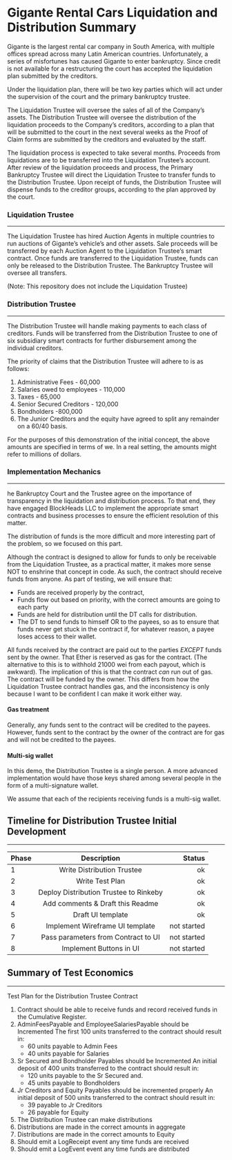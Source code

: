 # Gigante Rental Cars Liquidation and Distribution Summary 

Gigante is the largest rental car company in South America, with multiple offices spread across many Latin American countries. Unfortunately, a series of misfortunes has caused Gigante to enter bankruptcy.  Since credit is not available for a restructuring the court has accepted the liquidation plan submitted by the creditors. 

Under the liquidation plan, there will be two key parties which will act under the supervision of the court and the primary bankruptcy trustee. 

The Liquidation Trustee will oversee the sales of all of the Company’s assets.
The Distribution Trustee will oversee the distribution of the liquidation proceeds to the Company’s creditors, according to a plan that will be submitted to the court in the next several weeks as the Proof of Claim forms are submitted by the creditors and evaluated by the staff. 

The liquidation process is expected to take several months. Proceeds from liquidations are to be transferred into the Liquidation Trustee’s account.  After review of the liquidation proceeds and process, the Primary Bankruptcy Trustee will direct the Liquidation Trustee to transfer funds to the Distribution Trustee.  Upon receipt of funds, the Distribution Trustee will dispense funds to the creditor groups, according to the plan approved by the court. 



### Liquidation Trustee
---

The Liquidation Trustee has hired Auction Agents in multiple countries to run auctions of Gigante’s vehicle’s and other assets. Sale proceeds will be transferred by each Auction Agent to the Liquidation Trustee’s smart contract. Once funds are transferred to the Liquidation Trustee, funds can only be released to the Distribution Trustee. The Bankruptcy Trustee will oversee all transfers. 

(Note: This repository does not include the Liquidation Trustee) 

### Distribution Trustee
---

The Distribution Trustee will handle making payments to each class of creditors. Funds will be transferred from the Distribution Trustee to one of six subsidiary smart contracts for further disbursement among the individual creditors. 

The priority of claims that the Distribution Trustee will adhere to is as follows: 
1. Administrative Fees - 60,000
2. Salaries owed to employees - 110,000
3. Taxes - 65,000
4. Senior Secured Creditors - 120,000
5. Bondholders -800,000
6. The Junior Creditors and the equity have agreed to split any remainder on a 60/40 basis. 

For the purposes of this demonstration of the initial concept, the above amounts are specified in terms of we.  In a real setting, the amounts might refer to millions of dollars. 





### Implementation Mechanics
---

he Bankruptcy Court and the Trustee agree on the importance of transparency in the liquidation and distribution process. To that end, they have engaged BlockHeads LLC to implement the appropriate smart contracts and business processes to ensure the efficient resolution of this matter.   

The distribution of funds is the more difficult and more interesting part of the problem, so we focused on this part. 

Although the contract is designed to allow for funds to only be receivable from the Liquidation Trustee, as a practical matter, it makes more sense NOT to enshrine that concept in code. As such, the contract should receive funds from anyone. As part of testing, we will ensure that: 

* Funds are received properly by the contract, 
* Funds flow out based on priority, with the correct amounts are going to each party
* Funds are held for distribution until the DT calls for distribution. 
* The DT to send funds to himself OR to the payees, so as to ensure that funds never get stuck in the contract if, for whatever reason, a payee loses access to their wallet. 

All funds received by the contract are paid out to the parties *EXCEPT* funds sent by the owner.  That Ether is reserved as gas for the contract. (The alternative to this is to withhold 21000 wei from each payout, which is awkward).  The implication of this is that the contract *can* run out of gas.  The contract will be funded by the owner.  This differs from how the Liquidation Trustee contract handles gas, and the inconsistency is only because I want to be confident I can make it work either way. 

#### Gas treatment
Generally, any funds sent to the contract will be credited to the payees.  However, funds sent to the contract by the owner of the contract are for gas and will not be credited to the payees. 

#### Multi-sig wallet
In this demo, the Distribution Trustee is a single person.  A more advanced implementation would have those keys shared among several people in the form of a multi-signature wallet.  

We assume that each of the recipients receiving funds is a multi-sig wallet. 

## Timeline for Distribution Trustee Initial Development
___

| Phase  | Description           | Status  |
| ------ |:-------------:| -----:|
| 1      | Write Distribution Trustee | ok |
| 2      | Write Test Plan      |   ok |
| 3      | Deploy Distribution Trustee to Rinkeby      |  ok |
| 4      | Add comments & Draft this Readme     |  ok |
| 5      | Draft UI template       |  ok |
| 6      | Implement Wireframe UI template       |  not started |
| 7      | Pass parameters from Contract to UI       |  not started |
| 8      | Implement Buttons in UI       |  not started |



## Summary of Test Economics
___

Test Plan for the Distribution Trustee Contract 
1. Contract should be able to receive funds and record received funds in the Cumulative Register.
2. AdminFeesPayable and EmployeeSalariesPayable should be Incremented
The first 100 units transferred to the contract should result in: 
    * 60 units payable to Admin Fees
    * 40 units payable for Salaries
3. Sr Secured and Bondholder Payables should be Incremented
An initial deposit of 400 units transferred to the contract should result in: 
    * 120 units payable to the Sr Secured and. 
    * 45 units payable to Bondholders
4. Jr Creditors and Equity Payables should be incremented properly
An initial deposit of 500 units transferred to the contract should result in: 
    * 39 payable to Jr Creditors
    * 26 payable for Equity
5. The Distribution Trustee can make distributions
6. Distributions are made in the correct amounts in aggregate
7. Distributions are made in the correct amounts to Equity
8. Should emit a LogReceipt event any time funds are received
9. Should emit a LogEvent event any time funds are distributed





